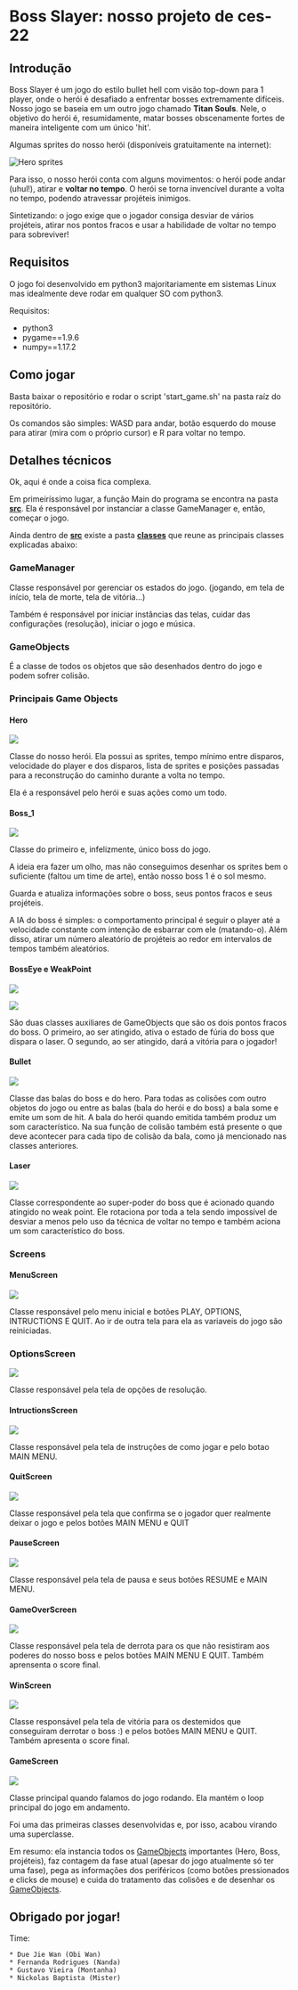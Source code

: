 # Boss Slayer: nosso projeto de ces-22

## Introdução

Boss Slayer é um jogo do estilo bullet hell com visão top-down para 1 player, onde o herói é desafiado a enfrentar bosses extremamente difíceis. Nosso jogo se baseia em um outro jogo chamado **Titan Souls**. Nele, o objetivo do herói é, resumidamente, matar bosses obscenamente fortes de maneira inteligente com um único 'hit'.

Algumas sprites do nosso herói (disponíveis gratuitamente na internet):

![Hero sprites](sprites/TopDownCharacter/Character/Character_Down.png)

Para isso, o nosso herói conta com alguns movimentos: o herói pode andar (uhul!), atirar e **voltar no tempo**. O herói se torna invencível durante a volta no tempo, podendo atravessar projéteis inimigos.

Sintetizando: o jogo exige que o jogador consiga desviar de vários projéteis, atirar nos pontos fracos e usar a habilidade de voltar no tempo para sobreviver!

## Requisitos

O jogo foi desenvolvido em python3 majoritariamente em sistemas Linux mas idealmente deve rodar em qualquer SO com python3.

Requisitos:

* python3
* pygame==1.9.6
* numpy==1.17.2

## Como jogar

Basta baixar o repositório e rodar o script 'start_game.sh' na pasta raíz do repositório.

Os comandos são simples: WASD para andar, botão esquerdo do mouse para atirar (mira com o próprio cursor) e R para voltar no tempo.

## Detalhes técnicos

Ok, aqui é onde a coisa fica complexa.

Em primeiríssimo lugar, a função Main do programa se encontra na pasta [**src**](/src). Ela é responsável por instanciar a classe GameManager e, então, começar o jogo.

Ainda dentro de [**src**](/src) existe a pasta [**classes**](/src/classes) que reune as principais classes explicadas abaixo:

### GameManager

Classe responsável por gerenciar os estados do jogo. (jogando, em tela de início, tela de morte, tela de vitória...)

Também é responsável por iniciar instâncias das telas, cuidar das configurações (resolução), iniciar o jogo e música.

### GameObjects

É a classe de todos os objetos que são desenhados dentro do jogo e podem sofrer colisão.

### Principais Game Objects

#### Hero

![](sprites/TopDownCharacter/Character/Character_Left.png)

Classe do nosso herói. Ela possui as sprites, tempo mínimo entre disparos, velocidade do player e dos disparos, lista de sprites e posições passadas para a reconstrução do caminho durante a volta no tempo.

Ela é a responsável pelo herói e suas ações como um todo.

#### Boss_1

![](imgs/boss_1.png)

Classe do primeiro e, infelizmente, único boss do jogo.

A ideia era fazer um olho, mas não conseguimos desenhar os sprites bem o suficiente (faltou um time de arte), então nosso boss 1 é o sol mesmo.

Guarda e atualiza informações sobre o boss, seus pontos fracos e seus projéteis.

A IA do boss é simples: o comportamento principal é seguir o player até a velocidade constante com intenção de esbarrar com ele (matando-o). Além disso, atirar um número aleatório de projéteis ao redor em intervalos de tempos também aleatórios.

#### BossEye e WeakPoint

![](imgs/eye.png) 

![](imgs/weak2.png)

São duas classes auxiliares de GameObjects que são os dois pontos fracos do boss. O primeiro, ao ser atingido, ativa o estado de fúria do boss que dispara o laser. O segundo, ao ser atingido, dará a vitória para o jogador!

#### Bullet

![](imgs/bullet3.png)

Classe das balas do boss e do hero. Para todas as colisões com outro objetos do jogo ou entre as balas (bala do herói e do boss) a bala some e emite um som de hit. A bala do herói quando emitida também produz um som característico. Na sua função de colisão também está presente o que deve acontecer para cada tipo de colisão da bala, como já mencionado nas classes anteriores. 

#### Laser

![](imgs/laser.PNG)

Classe correspondente ao super-poder do boss que é acionado quando atingido no weak point. Ele rotaciona por toda a tela sendo impossível de desviar a menos pelo uso da técnica de voltar no tempo e também aciona um som característico do boss.

### Screens

#### MenuScreen

![](imgs/menu_screen.PNG)

Classe responsável pelo menu inicial e botões PLAY, OPTIONS, INTRUCTIONS E QUIT. Ao ir de outra tela para ela as variaveis do jogo são reiniciadas.

### OptionsScreen

![](imgs/options_screen.PNG)

Classe responsável pela tela de opções de resolução.

#### IntructionsScreen

![](imgs/instructions_screen.PNG)

Classe responsável pela tela de instruções de como jogar e pelo botao MAIN MENU.

#### QuitScreen

![](imgs/quit_screen.PNG)

Classe responsável pela tela que confirma se o jogador quer realmente deixar o jogo e pelos botões MAIN MENU e QUIT

#### PauseScreen

![](imgs/pause_screen.PNG)

Classe responsável pela tela de pausa e seus botões RESUME e MAIN MENU.

#### GameOverScreen

![](imgs/game_over_screen.PNG)

Classe responsável pela tela de derrota para os que não resistiram aos poderes do nosso boss e pelos botões MAIN MENU E QUIT. Também aprensenta o score final.

#### WinScreen

![](imgs/win_screen.PNG)

Classe responsável pela tela de vitória para os destemidos que conseguiram derrotar o boss :) e pelos botões MAIN MENU e QUIT. Também apresenta o score final.

#### GameScreen

![](imgs/game_sreen.PNG)

Classe principal quando falamos do jogo rodando. Ela mantém o loop principal do jogo em andamento.

Foi uma das primeiras classes desenvolvidas e, por isso, acabou virando uma superclasse.

Em resumo: ela instancia todos os [GameObjects](###GameObjects) importantes (Hero, Boss, projéteis), faz contagem da fase atual (apesar do jogo atualmente só ter uma fase), pega as informações dos periféricos (como botões pressionados e clicks de mouse) e cuida do tratamento das colisões e de desenhar os [GameObjects](###GameObjects).


## Obrigado por jogar!

Time:

    * Due Jie Wan (Obi Wan)
    * Fernanda Rodrigues (Nanda)
    * Gustavo Vieira (Montanha)
    * Nickolas Baptista (Mister)
